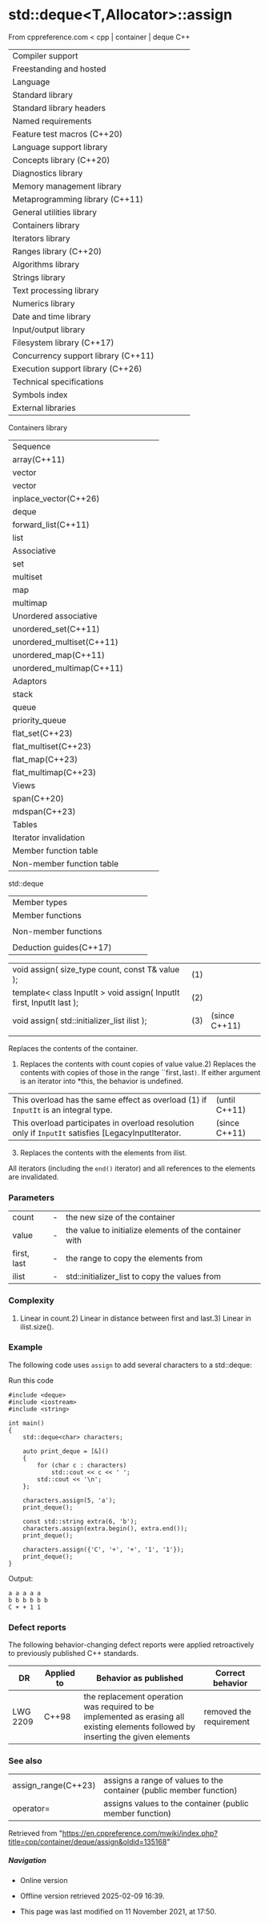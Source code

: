 # std::deque<T,Allocator>::assign

From cppreference.com
< cpp‎ | container‎ | deque
C++

|  |  |  |  |  |
| --- | --- | --- | --- | --- |
| Compiler support | | | | |
| Freestanding and hosted | | | | |
| Language | | | | |
| Standard library | | | | |
| Standard library headers | | | | |
| Named requirements | | | | |
| Feature test macros (C++20) | | | | |
| Language support library | | | | |
| Concepts library (C++20) | | | | |
| Diagnostics library | | | | |
| Memory management library | | | | |
| Metaprogramming library (C++11) | | | | |
| General utilities library | | | | |
| Containers library | | | | |
| Iterators library | | | | |
| Ranges library (C++20) | | | | |
| Algorithms library | | | | |
| Strings library | | | | |
| Text processing library | | | | |
| Numerics library | | | | |
| Date and time library | | | | |
| Input/output library | | | | |
| Filesystem library (C++17) | | | | |
| Concurrency support library (C++11) | | | | |
| Execution support library (C++26) | | | | |
| Technical specifications | | | | |
| Symbols index | | | | |
| External libraries | | | | |

Containers library

|  |  |  |  |  |
| --- | --- | --- | --- | --- |
| Sequence | | | | |
| array(C++11) | | | | |
| vector | | | | |
| vector<bool> | | | | |
| inplace_vector(C++26) | | | | |
| deque | | | | |
| forward_list(C++11) | | | | |
| list | | | | |
| Associative | | | | |
| set | | | | |
| multiset | | | | |
| map | | | | |
| multimap | | | | |
| Unordered associative | | | | |
| unordered_set(C++11) | | | | |
| unordered_multiset(C++11) | | | | |
| unordered_map(C++11) | | | | |
| unordered_multimap(C++11) | | | | |
| Adaptors | | | | |
| stack | | | | |
| queue | | | | |
| priority_queue | | | | |
| flat_set(C++23) | | | | |
| flat_multiset(C++23) | | | | |
| flat_map(C++23) | | | | |
| flat_multimap(C++23) | | | | |
| Views | | | | |
| span(C++20) | | | | |
| mdspan(C++23) | | | | |
| Tables | | | | |
| Iterator invalidation | | | | |
| Member function table | | | | |
| Non-member function table | | | | |

std::deque

|  |  |  |  |  |
| --- | --- | --- | --- | --- |
| Member types | | | | |
| Member functions | | | | |
| |  |  |  |  |  | | --- | --- | --- | --- | --- | | deque::deque | | | | | | deque::~deque | | | | | | deque::operator= | | | | | | ****deque::assign**** | | | | | | deque::assign_range(C++23) | | | | | | deque::get_allocator | | | | | | Element access | | | | | | deque::at | | | | | | [deque::operator[]](operator_at.html "cpp/container/deque/operator at") | | | | | | deque::front | | | | | | deque::back | | | | | | Iterators | | | | | | deque::begindeque::cbegin(C++11) | | | | | | deque::enddeque::cend(C++11) | | | | | | deque::rbegindeque::crbegin(C++11) | | | | | | deque::renddeque::crend(C++11) | | | | | |  | | | | | | |  |  |  |  |  | | --- | --- | --- | --- | --- | | Capacity | | | | | | deque::empty | | | | | | deque::size | | | | | | deque::max_size | | | | | | deque::shrink_to_fit(DR\*) | | | | | | Modifiers | | | | | | deque::clear | | | | | | deque::insert | | | | | | deque::insert_range(C++23) | | | | | | deque::emplace | | | | | | deque::erase | | | | | | deque::push_front | | | | | | deque::emplace_front(C++11) | | | | | | deque::prepend_range(C++23) | | | | | | deque::pop_front | | | | | | deque::push_back | | | | | | deque::emplace_back(C++11) | | | | | | deque::append_range(C++23) | | | | | | deque::pop_back | | | | | | deque::resize | | | | | | deque::swap | | | | | |
| Non-member functions | | | | |
| |  |  |  |  |  | | --- | --- | --- | --- | --- | | operator==operator<=>(C++20) | | | | | | swap(std::deque) | | | | | | erase(std::deque)erase_if(std::deque)(C++20)(C++20) | | | | | | |  |  |  |  |  | | --- | --- | --- | --- | --- | | operator!=operator<operator>operator<=operator>=(until C++20)(until C++20)(until C++20)(until C++20)(until C++20) | | | | | |
| Deduction guides(C++17) | | | | |

|  |  |  |
| --- | --- | --- |
| void assign( size_type count, const T& value ); | (1) |  |
| template< class InputIt >  void assign( InputIt first, InputIt last ); | (2) |  |
| void assign( std::initializer_list<T> ilist ); | (3) | (since C++11) |
|  |  |  |

Replaces the contents of the container.

1) Replaces the contents with count copies of value value.2) Replaces the contents with copies of those in the range ``first`,`last`)`. If either argument is an iterator into \*this, the behavior is undefined.

|  |  |
| --- | --- |
| This overload has the same effect as overload (1) if `InputIt` is an integral type. | (until C++11) |
| This overload participates in overload resolution only if `InputIt` satisfies [LegacyInputIterator. | (since C++11) |

3) Replaces the contents with the elements from ilist.

All iterators (including the `end()` iterator) and all references to the elements are invalidated.

### Parameters

|  |  |  |
| --- | --- | --- |
| count | - | the new size of the container |
| value | - | the value to initialize elements of the container with |
| first, last | - | the range to copy the elements from |
| ilist | - | std::initializer_list to copy the values from |

### Complexity

1) Linear in count.2) Linear in distance between first and last.3) Linear in ilist.size().

### Example

The following code uses `assign` to add several characters to a std::deque<char>:

Run this code

```
#include <deque>
#include <iostream>
#include <string>
 
int main()
{
    std::deque<char> characters;
 
    auto print_deque = [&]()
    {
        for (char c : characters)
            std::cout << c << ' ';
        std::cout << '\n';
    };
 
    characters.assign(5, 'a');
    print_deque();
 
    const std::string extra(6, 'b');
    characters.assign(extra.begin(), extra.end());
    print_deque();
 
    characters.assign({'C', '+', '+', '1', '1'});
    print_deque();
}

```

Output:

```
a a a a a
b b b b b b
C + + 1 1

```

### Defect reports

The following behavior-changing defect reports were applied retroactively to previously published C++ standards.

| DR | Applied to | Behavior as published | Correct behavior |
| --- | --- | --- | --- |
| LWG 2209 | C++98 | the replacement operation was required to be implemented as erasing all existing elements followed by inserting the given elements | removed the requirement |

### See also

|  |  |
| --- | --- |
| assign_range(C++23) | assigns a range of values to the container   (public member function) |
| operator= | assigns values to the container   (public member function) |

Retrieved from "<https://en.cppreference.com/mwiki/index.php?title=cpp/container/deque/assign&oldid=135168>"

##### Navigation

- Online version
- Offline version retrieved 2025-02-09 16:39.

- This page was last modified on 11 November 2021, at 17:50.